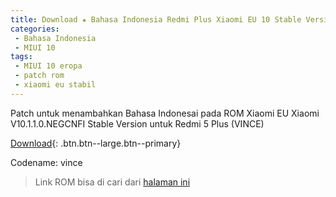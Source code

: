 ```yaml
---
title: Download ★ Bahasa Indonesia Redmi Plus Xiaomi EU 10 Stable Version ★ Patch File
categories:
 - Bahasa Indonesia
 - MIUI 10
tags:
 - MIUI 10 eropa 
 - patch rom
 - xiaomi eu stabil
---
```

Patch untuk menambahkan Bahasa Indonesai pada ROM Xiaomi EU Xiaomi V10.1.1.0.NEGCNFI Stable Version untuk Redmi 5 Plus (VINCE)

[Download](/dl/drive?size=1,81GB&id=1fUqq1cSdqb4hw_8UKOMcKJGcknge3Vrw&name=Patch-BI_xiaomi.eu_multi_HM5Plus_V10.1.1.0.NEGCNFI_v10-7.1_FenFren.zip){: .btn.btn--large.btn--primary}

Codename: vince
> Link ROM bisa di cari dari [halaman ini](/dl/afh?fid=11410932744536987046&name=xiaomi.eu_multi_HM5Plus_V10.1.1.0.NEGCNFI_v10-7.1.zip&size=1.2GB)
